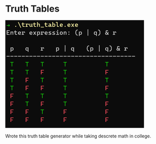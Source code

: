 # Truth Tables
![](screenshot.png)

Wrote this truth table generator while taking descrete math in college.